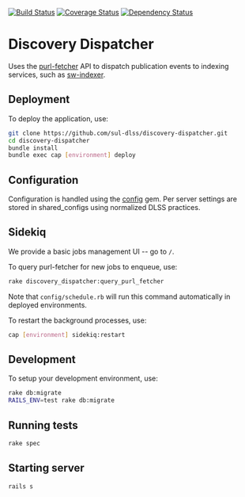 [![Build Status](https://travis-ci.org/sul-dlss/discovery-dispatcher.svg?branch=master)](https://travis-ci.org/sul-dlss/discovery-dispatcher) [![Coverage Status](https://coveralls.io/repos/sul-dlss/discovery-dispatcher/badge.svg?branch=master)](https://coveralls.io/r/sul-dlss/discovery-dispatcher?branch=master) [![Dependency Status](https://gemnasium.com/sul-dlss/discovery-dispatcher.svg)](https://gemnasium.com/sul-dlss/discovery-dispatcher)

# Discovery Dispatcher

Uses the [purl-fetcher](https://github.com/sul-dlss/purl-fetcher) API
to dispatch publication events to indexing services, such as [sw-indexer](https://github.com/sul-dlss/sw-indexer).

## Deployment

To deploy the application, use:

```bash
git clone https://github.com/sul-dlss/discovery-dispatcher.git
cd discovery-dispatcher
bundle install
bundle exec cap [environment] deploy
```

## Configuration

Configuration is handled using the [config](https://github.com/railsconfig/config) gem. Per server settings are stored in shared_configs using normalized DLSS practices.


## Sidekiq

We provide a basic jobs management UI -- go to `/`.

To query purl-fetcher for new jobs to enqueue, use:

```bash
rake discovery_dispatcher:query_purl_fetcher
```

Note that `config/schedule.rb` will run this command automatically in deployed environments.

To restart the background processes, use:

```bash
cap [environment] sidekiq:restart
```

## Development

To setup your development environment, use:

```bash
rake db:migrate
RAILS_ENV=test rake db:migrate
```

## Running tests

```bash
rake spec
```

## Starting server

```bash
rails s
```
